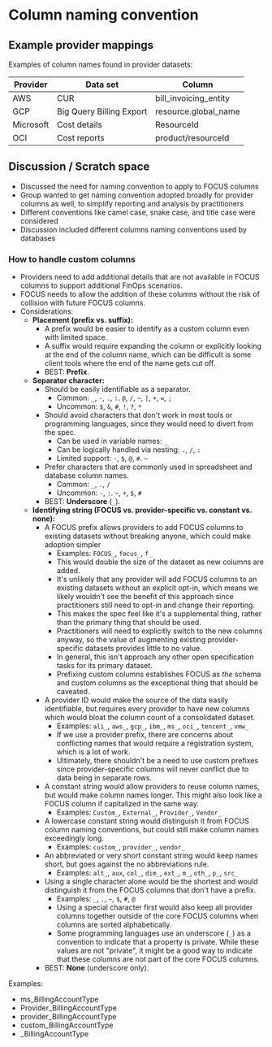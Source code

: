 # Column naming convention

## Example provider mappings

Examples of column names found in provider datasets:

| Provider  | Data set                 | Column                |
| --------- | ------------------------ | --------------------- |
| AWS       | CUR                      | bill_invoicing_entity |
| GCP       | Big Query Billing Export | resource.global_name  |
| Microsoft | Cost details             | ResourceId            |
| OCI       | Cost reports             | product/resourceId    | 

## Discussion / Scratch space

* Discussed the need for naming convention to apply to FOCUS columns
* Group wanted to get naming convention adopted broadly for provider columns as well, to simplify reporting and analysis by practitioners
* Different conventions like camel case, snake case, and title case were considered
* Discussion included different columns naming conventions used by databases

### How to handle custom columns

* Providers need to add additional details that are not available in FOCUS columns to support additional FinOps scenarios.
* FOCUS needs to allow the addition of these columns without the risk of collision with future FOCUS columns.
* Considerations:
  * **Placement (prefix vs. suffix):**
    * A prefix would be easier to identify as a custom column even with limited space.
    * A suffix would require expanding the column or explicitly looking at the end of the column name, which can be difficult is some client tools where the end of the name gets cut off.
    * BEST: **Prefix**.
  * **Separator character:**
    * Should be easily identifiable as a separator.
      * Common: `_`, `-`, `.`, `:`. `@`, `/`, `~`, `|`, `+`, `=`, `;`
      * Uncommon: `$`, `&`, `#`, `!`, `?`, `*`
    * Should avoid characters that don't work in most tools or programming languages, since they would need to divert from the spec.
      * Can be used in variable names: `_`
      * Can be logically handled via nesting: `.`, `/`, `:`
      * Limited support: `-`, `$`, `@`, `#`. `~`
    * Prefer characters that are commonly used in spreadsheet and database column names.
      * Common: `_`, `.`, `/`
      * Uncommon: `-`, `:`. `~`, `+`, `$`, `#`
    * BEST: **Underscore** (`_`).
  * **Identifying string (FOCUS vs. provider-specific vs. constant vs. none):**
    * A FOCUS prefix allows providers to add FOCUS columns to existing datasets without breaking anyone, which could make adoption simpler
      * Examples: `FOCUS_`, `focus_`, `f_`
      * This would double the size of the dataset as new columns are added.
      * It's unlikely that any provider will add FOCUS columns to an existing datasets without an explicit opt-in, which means we likely wouldn't see the benefit of this approach since practitioners still need to opt-in and change their reporting.
      * This makes the spec feel like it's a supplemental thing, rather than the primary thing that should be used.
      * Practitioners will need to explicitly switch to the new columns anyway, so the value of augmenting existing provider-specific datasets provides little to no value.
      * In general, this isn't approach any other open specification tasks for its primary dataset.
      * Prefixing custom columns establishes FOCUS as _the_ schema and custom columns as the exceptional thing that should be caveated.
    * A provider ID would make the source of the data easily identifiable, but requires every provider to have new columns which would bloat the column count of a consolidated dataset.
      * Examples: `ali_`, `aws_`, `gcp_`, `ibm_`, `ms_`, `oci_`, `tencent_`, `vmw_`
      * If we use a provider prefix, there are concerns about conflicting names that would require a registration system, which is a lot of work.
      * Ultimately, there shouldn't be a need to use custom prefixes since provider-specific columns will never conflict due to data being in separate rows.
    * A constant string would allow providers to reuse column names, but would make column names longer. This might also look like a FOCUS column if capitalized in the same way.
      * Examples: `Custom_`, `External_`, `Provider_`, `Vendor_`
    * A lowercase constant string would distinguish it from FOCUS column naming conventions, but could still make column names exceedingly long.
      * Examples: `custom_`, `provider_`, `vendor_`
    * An abbreviated or very short constant string would keep names short, but goes against the no abbreviations rule.
      * Examples: `alt_`, `aux`, `col_`, `dim_`, `ext_`, `m_`, `oth_`, `p_`, `src_`
    * Using a single character alone would be the shortest and would distinguish it from the FOCUS columns that don't have a prefix.
      * Examples: `_`, `.`, `~`, `$`, `#`, `@`
      * Using a special character first would also keep all provider columns together outside of the core FOCUS columns when columns are sorted alphabetically.
      * Some programming languages use an underscore (`_`) as a convention to indicate that a property is private. While these values are not "private", it might be a good way to indicate that these columns are not part of the core FOCUS columns.
    * BEST: **None** (underscore only).

Examples:

* ms_BillingAccountType
* Provider_BillingAccountType
* provider_BillingAccountType
* custom_BillingAccountType
* \_BillingAccountType

